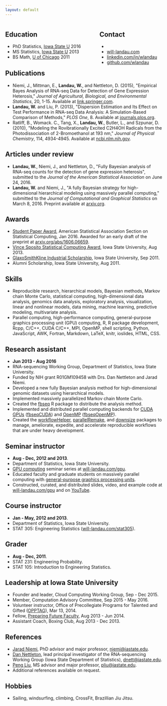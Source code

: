 ```yaml
---
layout: default
---
```


<div style="float:left; width: 60%">
<h2>Education</h2>
<ul>
  <li>PhD Statistics, <a href="http://www.iastate.edu/">Iowa State U</a> 2016</li>
  <li>MS Statistics, <a href="http://www.iastate.edu/">Iowa State U</a> 2013</li>
  <li>BS Math, <a href="http://www.uchicago.edu/">U of Chicago</a> 2011</li>
</ul>
</div>

<div style="float:right; width: 40%">
<h2>Contact</h2>
<ul>
  <li>
    <script language="JavaScript">
      var username = "will.landau";
      var hostname = "gmail.com";
      var linktext = username + "@" + hostname;
      document.write("<a href='" + "mail" + "to:" + username + "@" + hostname + "'>" + linktext + "</a>");
    </script>
  </li>
  <li><a href="http://will-landau.com">will-landau.com</a></li>
  <li><a href="http://linkedin.com/in/wlandau">linkedin.com/in/wlandau</a></li>
  <li><a href="http://github.com/wlandau">github.com/wlandau</a></li>
</ul>
</div>


<h2 style="clear: both">Publications</h2>


- Niemi, J., Mittman, E.,  **Landau, W.**, and Nettleton, D. (2015), "Empirical Bayes Analysis of RNA-seq Data for Detection of Gene Expression Heterosis," *Journal of Agricultural, Biological, and Environmental Statistics*, 20, 1-15. Available at [link.springer.com](http://link.springer.com/article/10.1007%2Fs13253-015-0230-5).
- **Landau, W.** and Liu, P. (2013), "Dispersion Estimation and Its Effect on Test Performance in RNA-seq Data Analysis: A Simulation-Based Comparison of Methods," *PLOS One*, 8. Available at [journals.plos.org](http://journals.plos.org/plosone/article?id=10.1371/journal.pone.0081415).
- Ratliff, B., Womack. C., Tang, X., **Landau, W.**, Butler, L., and Szpunar, D. (2010), "Modeling the Rovibrationally Excited C2H4OH Radicals from the Photodissociation of 2-Bromoethanol at 193 nm," *Journal of Physical Chemistry*, 114, 4934-4945. Available at [ncbi.nlm.nih.gov](http://www.ncbi.nlm.nih.gov/pubmed/20302318).

## Articles under review

- **Landau, W.**, Niemi, J., and Nettleton, D., "Fully Bayesian analysis of RNA-seq counts for the detection of gene expression heterosis", submitted to the *Journal of the American Statistical Association* on June 24, 2016.
- **Landau, W.** and Niemi, J., "A fully Bayesian strategy for high-dimensional hierarchical modeling using massively parallel computing," submitted to the *Journal of Computational and Graphical Statistics* on March 8, 2016. Preprint available at [arxiv.org](http://arxiv.org/abs/1606.06659).

## Awards

- [Student Paper Award](http://stat-computing.org/awards/student/winners.html), American Statistical Association Section on Statistical Computing, Jan 2016. Awarded for an early draft of the preprint at [arxiv.org/abs/1606.06659](http://arxiv.org/abs/1606.06659).
- [Vince Sposito Statistical Computing Award](https://stat.iastate.edu/graduate-financial-support), Iowa State University, Aug 2013.
- [GlaxoSmithKline Industrial Scholarship](https://stat.iastate.edu/graduate-financial-support), Iowa State University, Sep 2011.
- Alumni Scholarship, Iowa State University, Aug 2011.

## Skills

- Reproducible research, hierarchical models, Bayesian methods, Markov chain Monte Carlo, statistical computing, high-dimensional data analysis, genomics data analysis, exploratory analysis, visualization, linear and nonlinear models, data mining, machine learning, predictive modeling, multivariate analysis.
- Parallel computing, high-performance computing, general-purpose graphics processing unit (GPU) computing, R, R package development, Rcpp, C/C++, CUDA C/C++, MPI, OpenMP, shell scripting, Python, JavaScript, AWK, Fortran, Markdown, LaTeX, knitr, ioslides, HTML, CSS.

## Research assistant
- **Jun 2013 - Aug 2016**
- RNA-sequencing Working Group, Department of Statistics, Iowa State University.
- Funded by NIH grant R01GM109458 with Drs. Dan Nettleton and Jarad Niemi.
- Developed a new fully Bayesian analysis method for high-dimensional genomic datasets using hierarchical models.
- Implemented massively parallelized Markov chain Monte Carlo.
- Created the [fbseq](https://github.com/wlandau/fbseq) R package to distribute the analysis method.
- Implemented and distributed parallel computing backends for [CUDA GPUs](https://developer.nvidia.com/about-cuda) ([fbseqCUDA](https://github.com/wlandau/fbseqCUDA/)) and [OpenMP](https://en.wikipedia.org/wiki/OpenMP) ([fbseqOpenMP](https://github.com/wlandau/fbseqOpenMP)).
- Created the [workflowHelper](https://github.com/wlandau/workflowHelper), [parallelRemake](https://github.com/wlandau/parallelRemake), and [downsize](https://github.com/wlandau/downsize) packages to manage, ameliorate, expedite, and accelerate reproducible workflows that are under heavy development.


## Seminar instructor

- **Aug - Dec, 2012 and 2013**.
- Department of Statistics, Iowa State University.
- [GPU computing](http://www.nvidia.com/object/what-is-gpu-computing.html) seminar series at [will-landau.com/gpu](http://will-landau.com/gpu).
- Educated faculty and graduate students on massively parallel computing with [general-purpose graphics processing units](http://www.nvidia.com/object/what-is-gpu-computing.html).
- Constructed, curated, and distributed slides, video, and example code at [will-landau.com/gpu](http://will-landau.com/gpu) and on [YouTube](https://www.youtube.com/watch?v=VL3qbqA_Xco&list=PLs5XGFlsJ8Wi635Ig2QX3dbmJCNpss4aT).


## Course instructor
- **Jan - May, 2012 and 2013**.
- Department of Statistics, Iowa State University.
- STAT 305: Engineering Statistics ([will-landau.com/stat305](http://will-landau.com/stat305/)).

## Grader
- **Aug - Dec, 2011**.
- STAT 231: Engineering Probability.
- STAT 105: Introduction to Engineering Statistics.

## Leadership at Iowa State University

- Founder and leader, Cloud Computing Working Group, Sep - Dec 2015.
- Member, Computation Advisory Committee, Sep 2015 - May 2016.
- Volunteer instructor, Office of Precollegiate Programs for Talented and Gifted ([OPPTAG](http://www.opptag.iastate.edu)), Mar 13, 2014.
- Fellow, [Preparing Future Faculty](http://www.celt.iastate.edu/graduate-students-postdocs/preparing-future-faculty), Aug 2013 - Jun 2014.
- Assistant Coach, Boxing Club, Aug 2013 - Dec 2013.

## References

- [Jarad Niemi](http://jarad.me/), PhD advisor and major professor, [niemi@iastate.edu](mailto:niemi@iastate.edu).
- [Dan Nettleton](http://www.public.iastate.edu/~dnett/), lead principal investigator of the RNA-sequencing Working Group (Iowa State Department of Statistics), [dnett@iastate.edu](mailto:dnett@iastate.edu).
- [Peng Liu](http://www.public.iastate.edu/~pliu/), MS advisor and major professor, [pliu@iastate.edu](mailto:pliu@iastate.edu).
- Additional references available on request.

## Hobbies

- Sailing, windsurfing, climbing, CrossFit, Brazillian Jiu Jitsu.
